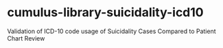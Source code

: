 # cumulus-library-suicidality-icd10
Validation of ICD-10 code usage of Suicidality Cases Compared to Patient Chart Review
